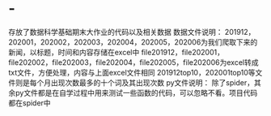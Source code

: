# -
存放了数据科学基础期末大作业的代码以及相关数据
数据文件说明：
201912，202001，202002，202003，202004，202005，202006为我们爬取下来的新闻，以标题，时间和内容存储在excel中
file201912，file202001，file202002，file202003，file202004，file202005，file202006为excel转成txt文件，方便处理，内容与上面excel文件相同
201912top10，202001top10等文件则是每个月出现次数最多的十个词及其出现次数
py文件说明：
除了spider，其余py文件都是在自学过程中用来测试一些函数的代码，可以忽略不看。项目代码都在spider中
